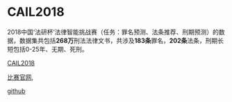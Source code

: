 
# CAIL2018
2018中国‘法研杯’法律智能挑战赛（任务：罪名预测、法条推荐、刑期预测）的数据，数据集共包括**268万**刑法法律文书，共涉及**183条**罪名，**202条**法条，刑期长短包括0-25年、无期、死刑。

[CAIL2018](https://cail.oss-cn-qingdao.aliyuncs.com/CAIL2018_ALL_DATA.zip)

[比赛官网](http://cail.cipsc.org.cn/),

[github](https://github.com/thunlp/CAIL2018)

